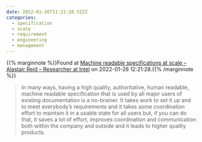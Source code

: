 ```yaml
---
date: 2022-01-26T11:21:28.522Z
categories:
  - specification
  - scale
  - requirement
  - engineering
  - management
---
```

{{% marginnote %}}Found at [Machine readable specifications at scale – Alastair Reid – Researcher at Intel](https://alastairreid.github.io/mrs-at-scale/) on 2022-01-26 12:21:28.{{% /marginnote %}}

> In many ways, having a high quality, authoritative, human readable, machine readable specification that is used by all major users of existing documentation is a no-brainer. It takes work to set it up and to meet everybody’s requirements and it takes some coordination effort to maintain it in a usable state for all users but, if you can do that, it saves a lot of effort, improves coordination and communication both within the company and outside and it leads to higher quality products.

